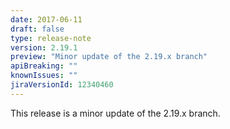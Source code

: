 ```yaml
---
date: 2017-06-11
draft: false 
type: release-note
version: 2.19.1
preview: "Minor update of the 2.19.x branch"
apiBreaking: ""
knownIssues: ""
jiraVersionId: 12340460
---
```


This release is a minor update of the 2.19.x branch.
